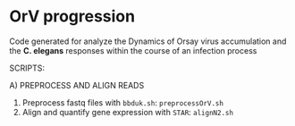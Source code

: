 # OrV progression

Code generated for analyze the Dynamics of Orsay virus accumulation and the __C. elegans__ responses within the course of an infection process

SCRIPTS:

A) PREPROCESS AND ALIGN READS

1) Preprocess fastq files with `bbduk.sh`: `preprocessOrV.sh`
2) Align and quantify gene expression with `STAR`: `alignN2.sh`
